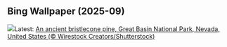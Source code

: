 ## Bing Wallpaper (2025-09)
![](https://www.bing.com/th?id=OHR.PerseidsPine_EN-IN9650707879_UHD.jpg&w=1000)Latest: [An ancient bristlecone pine, Great Basin National Park, Nevada, United States (© Wirestock Creators/Shutterstock)](https://www.bing.com/th?id=OHR.PerseidsPine_EN-IN9650707879_UHD.jpg)